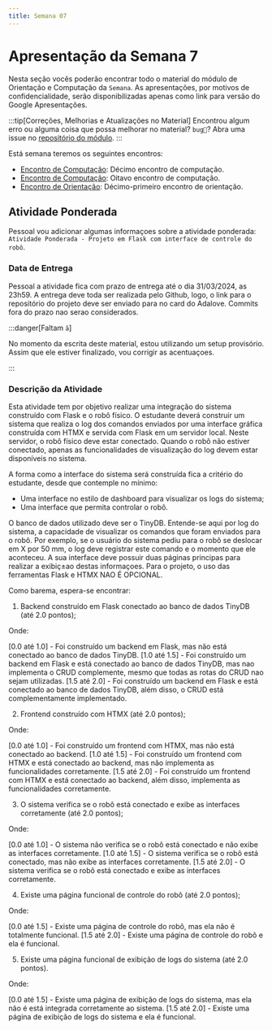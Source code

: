 ```yaml
---
title: Semana 07
---
```


# Apresentação da Semana 7

Nesta seção vocês poderão encontrar todo o material do módulo de Orientação e Computação da `Semana`.
As apresentações, por motivos de confidencialidade, serão disponibilizadas apenas como link para versão do Google Apresentações.

:::tip[Correções, Melhorias e Atualizações no Material]
Encontrou algum erro ou alguma coisa que possa melhorar no material? `bug🐞`? Abra uma issue no [repositório do módulo](https://github.com/Murilo-ZC/M5-Inteli-Eng-Comp).
:::

Está semana teremos os seguintes encontros:

- [Encontro de Computação](/docs/Material/Semana-07/71-orientacao71.md): Décimo encontro de computação.
- [Encontro de Computação](#): Oitavo encontro de computação.
- [Encontro de Orientação](/docs/Material/Semana-07/75-orientacao75.md): Décimo-primeiro encontro de orientação.

## Atividade Ponderada

Pessoal vou adicionar algumas informaçoes sobre a atividade ponderada: `Atividade Ponderada - Projeto em Flask com interface de controle do robô`.

### Data de Entrega

Pessoal a atividade fica com prazo de entrega até o dia 31/03/2024, as 23h59.
A entrega deve toda ser realizada pelo Github, logo, o link para o repositório do projeto deve ser enviado para no card do Adalove.
Commits fora do prazo nao serao considerados.

:::danger[Faltam `ã`]

No momento da escrita deste material, estou utilizando um setup provisório. Assim que ele estiver finalizado, vou corrigir as acentuaçoes.

:::

### Descrição da Atividade

Esta atividade tem por objetivo realizar uma integração do sistema construído com Flask e o robô físico. O estudante deverá construir um sistema que realiza o log dos comandos enviados por uma interface gráfica construída com HTMX e servida com Flask em um servidor local. Neste servidor, o robô físico deve estar conectado. Quando o robô não estiver conectado, apenas as funcionalidades de visualização do log devem estar disponíveis no sistema. 

A forma como a interface do sistema será construída fica a critério do estudante, desde que contemple no mínimo: 

- Uma interface no estilo de dashboard para visualizar os logs do sistema; 
- Uma interface que permita controlar o robô. 

O banco de dados utilizado deve ser o TinyDB. Entende-se aqui por log do sistema, a capacidade de visualizar os comandos que foram enviados para o robô. Por exemplo, se o usuário do sistema pediu para o robô se deslocar em X por 50 mm, o log deve registrar este comando e o momento que ele aconteceu. A sua interface deve possuir duas páginas principas para realizar a exibiç±ao destas informaçoes. Para o projeto, o uso das ferramentas Flask e HTMX NAO É OPCIONAL.

Como barema, espera-se encontrar: 

1. Backend construído em Flask conectado ao banco de dados TinyDB (até 2.0 pontos); 

Onde:

[0.0 até 1.0] - Foi construído um backend em Flask, mas não está conectado ao banco de dados TinyDB. 
[1.0 até 1.5] - Foi construído um backend em Flask e está conectado ao banco de dados TinyDB, mas nao implementa o CRUD complemente, mesmo que todas as rotas do CRUD nao sejam utilizadas.
[1.5 até 2.0] - Foi construído um backend em Flask e está conectado ao banco de dados TinyDB, além disso, o CRUD está complementamente implementado.


2. Frontend construído com HTMX (até 2.0 pontos); 

Onde:

[0.0 até 1.0] - Foi construído um frontend com HTMX, mas não está conectado ao backend. 
[1.0 até 1.5] - Foi construído um frontend com HTMX e está conectado ao backend, mas não implementa as funcionalidades corretamente. 
[1.5 até 2.0] - Foi construído um frontend com HTMX e está conectado ao backend, além disso, implementa as funcionalidades corretamente.

3. O sistema verifica se o robô está conectado e exibe as interfaces corretamente (até 2.0 pontos); 

Onde:
    
[0.0 até 1.0] - O sistema não verifica se o robô está conectado e não exibe as interfaces corretamente. 
[1.0 até 1.5] - O sistema verifica se o robô está conectado, mas não exibe as interfaces corretamente. 
[1.5 até 2.0] - O sistema verifica se o robô está conectado e exibe as interfaces corretamente.

4. Existe uma página funcional de controle do robô (até 2.0 pontos); 

Onde:
    
[0.0 até 1.5] - Existe uma página de controle do robô, mas ela não é totalmente funcional. 
[1.5 até 2.0] - Existe uma página de controle do robô e ela é funcional.

5. Existe uma página funcional de exibição de logs do sistema (até 2.0 pontos).

Onde:

[0.0 até 1.5] - Existe uma página de exibição de logs do sistema, mas ela não é está integrada corretamente ao sistema. 
[1.5 até 2.0] - Existe uma página de exibição de logs do sistema e ela é funcional.